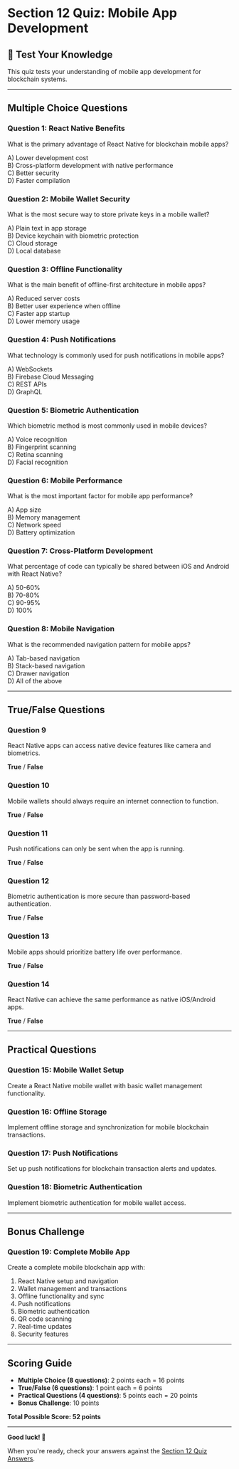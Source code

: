 # Section 12 Quiz: Mobile App Development

## 📝 Test Your Knowledge

This quiz tests your understanding of mobile app development for blockchain systems.

---

## **Multiple Choice Questions**

### **Question 1: React Native Benefits**
What is the primary advantage of React Native for blockchain mobile apps?

A) Lower development cost  
B) Cross-platform development with native performance  
C) Better security  
D) Faster compilation

### **Question 2: Mobile Wallet Security**
What is the most secure way to store private keys in a mobile wallet?

A) Plain text in app storage  
B) Device keychain with biometric protection  
C) Cloud storage  
D) Local database

### **Question 3: Offline Functionality**
What is the main benefit of offline-first architecture in mobile apps?

A) Reduced server costs  
B) Better user experience when offline  
C) Faster app startup  
D) Lower memory usage

### **Question 4: Push Notifications**
What technology is commonly used for push notifications in mobile apps?

A) WebSockets  
B) Firebase Cloud Messaging  
C) REST APIs  
D) GraphQL

### **Question 5: Biometric Authentication**
Which biometric method is most commonly used in mobile devices?

A) Voice recognition  
B) Fingerprint scanning  
C) Retina scanning  
D) Facial recognition

### **Question 6: Mobile Performance**
What is the most important factor for mobile app performance?

A) App size  
B) Memory management  
C) Network speed  
D) Battery optimization

### **Question 7: Cross-Platform Development**
What percentage of code can typically be shared between iOS and Android with React Native?

A) 50-60%  
B) 70-80%  
C) 90-95%  
D) 100%

### **Question 8: Mobile Navigation**
What is the recommended navigation pattern for mobile apps?

A) Tab-based navigation  
B) Stack-based navigation  
C) Drawer navigation  
D) All of the above

---

## **True/False Questions**

### **Question 9**
React Native apps can access native device features like camera and biometrics.

**True** / **False**

### **Question 10**
Mobile wallets should always require an internet connection to function.

**True** / **False**

### **Question 11**
Push notifications can only be sent when the app is running.

**True** / **False**

### **Question 12**
Biometric authentication is more secure than password-based authentication.

**True** / **False**

### **Question 13**
Mobile apps should prioritize battery life over performance.

**True** / **False**

### **Question 14**
React Native can achieve the same performance as native iOS/Android apps.

**True** / **False**

---

## **Practical Questions**

### **Question 15: Mobile Wallet Setup**
Create a React Native mobile wallet with basic wallet management functionality.

### **Question 16: Offline Storage**
Implement offline storage and synchronization for mobile blockchain transactions.

### **Question 17: Push Notifications**
Set up push notifications for blockchain transaction alerts and updates.

### **Question 18: Biometric Authentication**
Implement biometric authentication for mobile wallet access.

---

## **Bonus Challenge**

### **Question 19: Complete Mobile App**
Create a complete mobile blockchain app with:
1. React Native setup and navigation
2. Wallet management and transactions
3. Offline functionality and sync
4. Push notifications
5. Biometric authentication
6. QR code scanning
7. Real-time updates
8. Security features

---

## **Scoring Guide**

- **Multiple Choice (8 questions)**: 2 points each = 16 points
- **True/False (6 questions)**: 1 point each = 6 points
- **Practical Questions (4 questions)**: 5 points each = 20 points
- **Bonus Challenge**: 10 points

**Total Possible Score: 52 points**

---

**Good luck! 📱**

When you're ready, check your answers against the [Section 12 Quiz Answers](./answers.md).
